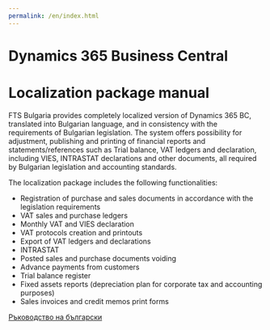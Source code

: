 ```yaml
---
permalink: /en/index.html
---
```


# Dynamics 365 Business Central
# Localization package manual

FTS Bulgaria provides completely localized version of Dynamics 365 BC, translated into Bulgarian language, and in consistency with the requirements of Bulgarian legislation. The system offers possibility for adjustment, publishing and printing of financial reports and statements/references such as Trial balance, VAT ledgers and declaration, including VIES, INTRASTAT declarations and other documents, all required by Bulgarian legislation and accounting standards.

The localization package includes the following functionalities:
* Registration of purchase and sales documents in accordance with the legislation requirements
* VAT sales and purchase ledgers
* Monthly VAT and VIES declaration
* VAT protocols creation and printouts
* Export of VAT ledgers and declarations
* INTRASTAT
* Posted sales and purchase documents voiding
* Advance payments from customers
* Trial balance register
* Fixed assets reports (depreciation plan for corporate tax and accounting purposes)
* Sales invoices and credit memos print forms



[Ръководство на български](../bg/index.html)
